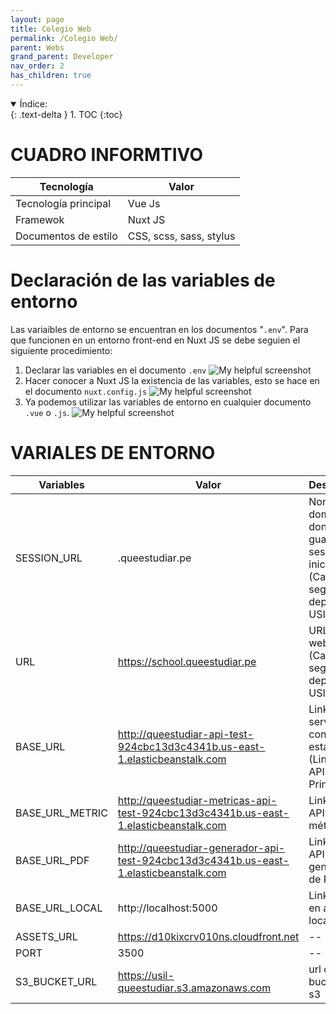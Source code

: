 ```yaml
---
layout: page
title: Colegio Web
permalink: /Colegio Web/
parent: Webs
grand_parent: Developer
nav_order: 2
has_children: true
---
```


<details open markdown="block">
  <summary>
    Índice:
  </summary>
  {: .text-delta }
1. TOC
{:toc}
</details>

# CUADRO INFORMTIVO

| Tecnología      | Valor |
| ----------- | ----------- |
| Tecnología principal      | Vue Js       |
| Framewok   | Nuxt JS        |
| Documentos de estilo | CSS, scss, sass, stylus |

# Declaración de las variables de entorno
Las variaibles de entorno se encuentran en los documentos "`.env`". Para que funcionen en un entorno front-end en Nuxt JS se debe seguien el siguiente procedimiento:
  1. Declarar las variables en el documento `.env`
    ![My helpful screenshot](https://cdn.discordapp.com/attachments/955522800918085684/1013780078934642708/unknown.png)
  1. Hacer conocer a Nuxt JS la existencia de las variables, esto se hace en el documento `nuxt.config.js`
    ![My helpful screenshot](https://cdn.discordapp.com/attachments/955522800918085684/1013781170686791701/unknown.png)
  1. Ya podemos utilizar las variables de entorno en cualquier documento `.vue` o `.js`.
    ![My helpful screenshot](https://cdn.discordapp.com/attachments/955522800918085684/1013781700922327150/unknown.png)

# VARIALES DE ENTORNO

| Variables                   | Valor                                 | Descripción |
| -----------                 | -----------                           | ----------- |
| SESSION_URL                  | .queestudiar.pe                       | Nombre del dominio donde se guardará la sesión iniciada. (Cambiará según el deploy de USIL)|
| URL                         | https://school.queestudiar.pe           | URL de la web creada. (Cambiará según el deploy de USIL) |
| BASE_URL                     | http://queestudiar-api-test-924cbc13d3c4341b.us-east-1.elasticbeanstalk.com      | Link del servicio a consumir en esta web. (Link de la API Principal) |
| BASE_URL_METRIC                     | http://queestudiar-metricas-api-test-924cbc13d3c4341b.us-east-1.elasticbeanstalk.com     | Link de la API de métricas |
| BASE_URL_PDF                     | http://queestudiar-generador-api-test-924cbc13d3c4341b.us-east-1.elasticbeanstalk.com      | Link de la API de generador de PDF |
| BASE_URL_LOCAL                | http://localhost:5000                 | Link de API en ambiente local |
| ASSETS_URL                   | https://d10kixcrv010ns.cloudfront.net | -- |
| PORT                   | 3500 | -- |
| S3_BUCKET_URL                   | https://usil-queestudiar.s3.amazonaws.com | url del bucket de s3 |


